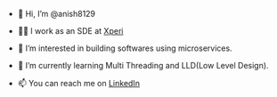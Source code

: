 - 👋 Hi, I’m @anish8129
- :man_technologist: I work as an SDE at [Xperi](https://www.xperi.com/)
- 👀 I’m interested in building softwares using microservices.
- 🌱 I’m currently learning Multi Threading and LLD(Low Level Design).

- 📫 You can reach me on [LinkedIn](www.linkedin.com/in/anish-prasad)

<!---
anish8129/anish8129 is a ✨ special ✨ repository because its `README.md` (this file) appears on your GitHub profile.
You can click the Preview link to take a look at your changes.
--->
